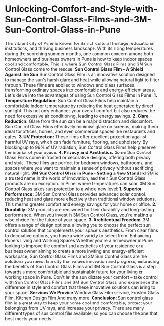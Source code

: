 # Unlocking-Comfort-and-Style-with-Sun-Control-Glass-Films-and-3M-Sun-Control-Glass-in-Pune

The vibrant city of Pune is known for its rich cultural heritage, educational institutions, and thriving business landscape. With its rising temperatures during the scorching summer months, one common concern among both homeowners and business owners in Pune is how to keep indoor spaces cool and comfortable. This is where Sun Control Glass Films and 3M Sun Control Glass come to the rescue.
**Sun Control Glass Film - A Shield Against the Sun**
Sun Control Glass Film is an innovative solution designed to manage the sun's harsh glare and heat while allowing natural light to filter through. These films are applied to windows and glass surfaces, transforming ordinary spaces into comfortable and energy-efficient areas. Let's delve into the advantages of using Sun Control Glass Films in Pune:
**1. Temperature Regulation:** Sun Control Glass Films help maintain a comfortable indoor temperature by reducing the heat generated by direct sunlight. This not only enhances your overall comfort but also reduces the need for excessive air conditioning, leading to energy savings.
**2. Glare Reduction:** Glare from the sun can be a major distraction and discomfort. Sun Control Glass Films effectively minimise glare on screens, making them ideal for offices, homes, and even commercial spaces like restaurants and cafes.
**3. UV Protection:** These films offer excellent protection against harmful UV rays, which can fade furniture, flooring, and upholstery. By blocking up to 99% of UV radiation, Sun Control Glass Films help preserve the interior of your space.
**4. Privacy and Aesthetics:** Some Sun Control Glass Films come in frosted or decorative designs, offering both privacy and style. These films are perfect for bedroom windows, bathrooms, and spaces where you want to maintain a sense of privacy without sacrificing natural light.
**3M Sun Control Glass in Pune - Setting a New Standard**
3M is a trusted name in the world of innovation, and their Sun Control Glass products are no exception. In Pune, where temperatures can soar, 3M Sun Control Glass takes sun protection to a whole new level:
**1. Superior Performance:** 3M Sun Control Glass provides advanced solar control, reducing heat and glare more effectively than traditional window solutions. This means greater comfort and energy savings for your home or office.
**2. Durability:** 3M products are renowned for their durability and long-lasting performance. When you invest in 3M Sun Control Glass, you're making a wise choice for the future of your space.
**3. Architectural Freedom:** 3M offers a range of design options, allowing you to choose the perfect sun control solution that complements your space's aesthetics. From clear films to decorative options, you have a wide variety to select from.
Enhancing Pune's Living and Working Spaces
Whether you're a homeowner in Pune looking to improve the comfort and aesthetics of your residence or a business owner aiming to create a more inviting and energy-efficient workspace, Sun Control Glass Films and 3M Sun Control Glass are the solutions you need.
In a city that values innovation and progress, embracing the benefits of Sun Control Glass Films and 3M Sun Control Glass is a step towards a more comfortable and sustainable future for your living or working space in Pune.
Don't let the sun dictate your comfort – take control with Sun Control Glass Films and 3M Sun Control Glass, and experience the difference in style and comfort that these innovative solutions can bring to your space.
**Services We Provide**
Window Glass Film service, Frosted Glass Film, Kitchen Design Film And many more.
**Conclusion:**
Sun control glass film is a great way to keep your home cool and comfortable, protect your belongings from UV rays, and increase your privacy. There are many different types of sun control film available, so you can choose the one that best meets your needs.
